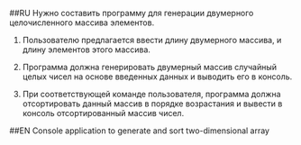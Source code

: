 ##RU
Нужно составить программу для генерации двумерного целочисленного массива элементов.

1. Пользователю предлагается ввести длину двумерного массива, и длину элементов этого массива.

2. Программа должна генерировать двумерный массив случайный целых чисел на основе введенных данных и выводить его в консоль.

3. При соответствующей команде пользователя, программа должна отсортировать данный массив в порядке возрастания и вывести в консоль отсортированный массив чисел.

##EN
Console application to generate and sort two-dimensional array
